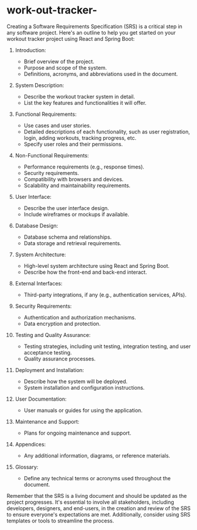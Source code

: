 # work-out-tracker-
Creating a Software Requirements Specification (SRS) is a critical step in any software project. Here's an outline to help you get started on your workout tracker project using React and Spring Boot:

1. Introduction:
   - Brief overview of the project.
   - Purpose and scope of the system.
   - Definitions, acronyms, and abbreviations used in the document.

2. System Description:
   - Describe the workout tracker system in detail.
   - List the key features and functionalities it will offer.

3. Functional Requirements:
   - Use cases and user stories.
   - Detailed descriptions of each functionality, such as user registration, login, adding workouts, tracking progress, etc.
   - Specify user roles and their permissions.

4. Non-Functional Requirements:
   - Performance requirements (e.g., response times).
   - Security requirements.
   - Compatibility with browsers and devices.
   - Scalability and maintainability requirements.

5. User Interface:
   - Describe the user interface design.
   - Include wireframes or mockups if available.

6. Database Design:
   - Database schema and relationships.
   - Data storage and retrieval requirements.

7. System Architecture:
   - High-level system architecture using React and Spring Boot.
   - Describe how the front-end and back-end interact.

8. External Interfaces:
   - Third-party integrations, if any (e.g., authentication services, APIs).

9. Security Requirements:
   - Authentication and authorization mechanisms.
   - Data encryption and protection.

10. Testing and Quality Assurance:
    - Testing strategies, including unit testing, integration testing, and user acceptance testing.
    - Quality assurance processes.

11. Deployment and Installation:
    - Describe how the system will be deployed.
    - System installation and configuration instructions.

12. User Documentation:
    - User manuals or guides for using the application.

13. Maintenance and Support:
    - Plans for ongoing maintenance and support.

14. Appendices:
    - Any additional information, diagrams, or reference materials.

15. Glossary:
    - Define any technical terms or acronyms used throughout the document.

Remember that the SRS is a living document and should be updated as the project progresses. It's essential to involve all stakeholders, including developers, designers, and end-users, in the creation and review of the SRS to ensure everyone's expectations are met. Additionally, consider using SRS templates or tools to streamline the process.
